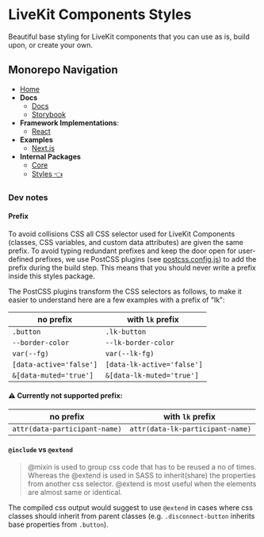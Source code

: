 # LiveKit Components **Styles**

Beautiful base styling for LiveKit components that you can use as is, build upon, or create your own.

<!--NAV_START-->

## Monorepo Navigation

- [Home](../../README.md)
- **Docs**
  - [Docs](../../docs/alpha-docs/README.md)
  - [Storybook](../../docs/storybook/README.md)
- **Framework Implementations**:
  - [React](../../packages/react/README.md)
- **Examples**
  - [Next.js](../../examples/nextjs/README.md)
- **Internal Packages**
  - [Core](../../packages/core/README.md)
  - [Styles 👈](../../packages/styles/README.md)

<!--NAV_END-->

### Dev notes

#### Prefix

To avoid collisions CSS all CSS selector used for LiveKit Components (classes, CSS variables, and custom data attributes) are given the same prefix. To avoid typing redundant prefixes and keep the door open for user-defined prefixes, we use PostCSS plugins (see [postcss.config.js](postcss.config.js)) to add the prefix during the build step. This means that you should never write a prefix inside this styles package.

The PostCSS plugins transform the CSS selectors as follows, to make it easier to understand here are a few examples with a prefix of "lk":

| no prefix               | with `lk` prefix           |
| ----------------------- | -------------------------- |
| `.button`               | `.lk-button`               |
| `--border-color`        | `--lk-border-color`        |
| `var(--fg)`             | `var(--lk-fg)`             |
| `[data-active='false']` | `[data-lk-active='false']` |
| `&[data-muted='true']`  | `&[data-lk-muted='true']`  |

#### ⚠️ Currently not supported prefix:

| no prefix                     | with `lk` prefix                 |
| ----------------------------- | -------------------------------- |
| `attr(data-participant-name)` | `attr(data-lk-participant-name)` |

#### `@include` vs `@extend`

> @mixin is used to group css code that has to be reused a no of times. Whereas the @extend is used in SASS to inherit(share) the properties from another css selector. @extend is most useful when the elements are almost same or identical.

The compiled css output would suggest to use `@extend` in cases where css classes should inherit from parent classes (e.g. `.disconnect-button` inherits base properties from `.button`).

```

```

